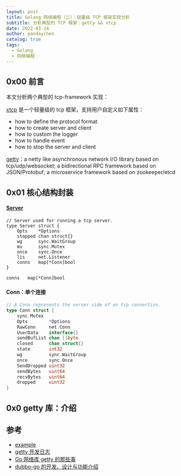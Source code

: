 ```yaml
---
layout: post
title: Golang 网络编程（二）：轻量级 TCP 框架实现分析
subtitle: 分析典型的 TCP 框架：getty && xtcp
date: 2022-03-24
author: pandaychen
catalog: true
tags:
  - Golang
  - 网络编程
---
```



##  0x00    前言
本文分析两个典型的 tcp-framework 实现：

[xtcp](https://github.com/xfxdev/xtcp/tree/master) 是一个轻量级的 tcp 框架，支持用户自定义如下属性：
* how to define the protocol format
* how to create server and client
* how to custom the logger
* how to handle event
* how to stop the server and client

[getty](https://github.com/AlexStocks/getty)：a netty like asynchronous network I/O library based on tcp/udp/websocket; a bidirectional RPC framework based on JSON/Protobuf; a microservice framework based on zookeeper/etcd

##  0x01  核心结构封装

####  [Server](https://github.com/xfxdev/xtcp/blob/master/xserver.go#L10)
```golang
// Server used for running a tcp server.
type Server struct {
	Opts    *Options
	stopped chan struct{}
	wg      sync.WaitGroup
	mu      sync.Mutex
	once    sync.Once
	lis     net.Listener
	conns   map[*Conn]bool
}
```

`conns   map[*Conn]bool`


####  Conn：单个连接
```go
// A Conn represents the server side of an tcp connection.
type Conn struct {
	sync.Mutex
	Opts        *Options
	RawConn     net.Conn
	UserData    interface{}
	sendBufList chan []byte
	closed      chan struct{}
	state       int32
	wg          sync.WaitGroup
	once        sync.Once
	SendDropped uint32
	sendBytes   uint64
	recvBytes   uint64
	dropped     uint32
}
```


##	0x0	getty 库：介绍



##  参考
- [example](https://github.com/xfxdev/xtcp/blob/master/_example/main.go)
- [getty 开发日志](https://alexstocks.github.io/html/getty.html)
- [Go 网络库 getty 的那些事](https://cloud.tencent.com/developer/article/1877651)
- [dubbo-go 的开发、设计与功能介绍](https://dubbogo.github.io/zh-cn/docs/md/arch/dubbo-go-design-implement-and-featrues.html)